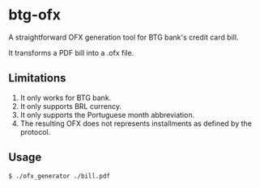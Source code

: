 # btg-ofx
A straightforward OFX generation tool for BTG bank's credit card bill.

It transforms a PDF bill into a .ofx file.

## Limitations

1. It only works for BTG bank.
2. It only supports BRL currency.
3. It only supports the Portuguese month abbreviation.
4. The resulting OFX does not represents installments as defined by the protocol.

## Usage

```sh
$ ./ofx_generator ./bill.pdf
```
